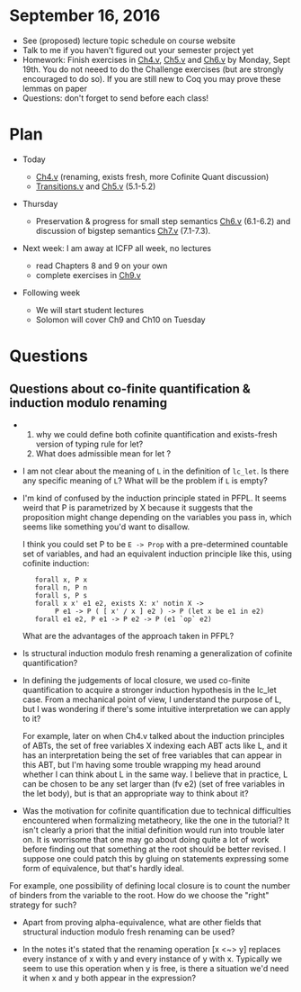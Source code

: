 # September 16, 2016

- See (proposed) lecture topic schedule on course website
- Talk to me if you haven't figured out your semester project yet
- Homework: Finish exercises in [Ch4.v](../code/Ch4.v),
  [Ch5.v](../code/Ch5.v) and [Ch6.v](../code/Ch6.v) by Monday,
  Sept 19th.
  You do not neeed to do the Challenge exercises (but are strongly
  encouraged to do so).
  If you are still new to Coq you may prove these lemmas on paper
- Questions: don't forget to send before each class!

# Plan

- Today
   + [Ch4.v](../code/Ch4.v) (renaming, exists fresh, more Cofinite Quant discussion)
	+ [Transitions.v](../code/Transitions.v) and [Ch5.v](../code/Ch5.v) (5.1-5.2)

- Thursday 
   + Preservation & progress for small step semantics
	  [Ch6.v](../code/Ch6.v) (6.1-6.2) and discussion of
	  bigstep semantics [Ch7.v](../code/Ch7.v) (7.1-7.3).
	
- Next week: I am away at ICFP all week, no lectures
   + read Chapters 8 and 9 on your own
	+ complete exercises in [Ch9.v](../code/Ch9.v)

- Following week
   + We will start student lectures
   + Solomon will cover Ch9 and Ch10 on Tuesday

# Questions



## Questions about co-finite quantification & induction modulo renaming

+ 1) why we could define both cofinite quantification and exists-fresh
     version of typing rule for let?
  2) What does admissible mean for let ?

+ I am not clear about the meaning of `L` in the definition of `lc_let`. Is
  there any specific meaning of `L`? What will be the problem if `L` is empty?

+ I'm kind of confused by the induction principle stated in PFPL. It seems
  weird that P is parametrized by X because it suggests that the proposition
  might change depending on the variables you pass in, which seems like
  something you'd want to disallow.

  I think you could set P to be `E -> Prop` with a pre-determined countable set
  of variables, and had an equivalent induction principle like this, using
  cofinite induction:

         forall x, P x
         forall n, P n
         forall s, P s
         forall x x' e1 e2, exists X: x' notin X ->
              P e1 -> P ( [ x' / x ] e2 ) -> P (let x be e1 in e2)
         forall e1 e2, P e1 -> P e2 -> P (e1 `op` e2)

   What are the advantages of the approach taken in PFPL?

+ Is structural induction modulo fresh renaming a generalization of
  cofinite quantification?

+ In defining the judgements of local closure, we used co-finite
  quantification to acquire a stronger induction hypothesis in the lc_let
  case. From a mechanical point of view, I understand the purpose of L, but I
  was wondering if there's some intuitive interpretation we can apply to it?

  For example, later on when Ch4.v talked about the induction principles of
  ABTs, the set of free variables X indexing each ABT acts like L, and it has an
  interpretation being the set of free variables that can appear in this ABT,
  but I'm having some trouble wrapping my head around whether I can think about
  L in the same way. I believe that in practice, L can be chosen to be any set
  larger than (fv e2) (set of free variables in the let body), but is that an
  appropriate way to think about it?

+ Was the motivation for cofinite quantification due to technical difficulties
encountered when formalizing metatheory, like the one in the tutorial? It
isn't clearly a priori that the initial definition would run into trouble
later on. It is worrisome that one may go about doing quite a lot of work
before finding out that something at the root should be better revised. I
suppose one could patch this by gluing on statements expressing some form of
equivalence, but that's hardly ideal.

For example, one possibility of defining local closure is to count the number
of binders from the variable to the root. How do we choose the "right"
strategy for such?

+ Apart from proving alpha-equivalence, what are other fields that
structural induction modulo fresh renaming can be used?

+ In the notes it's stated that the renaming operation [x <~> y] replaces
  every instance of x with y and every instance of y with x. Typically we seem
  to use this operation when y is free, is there a situation we'd need it when
  x and y both appear in the expression?
